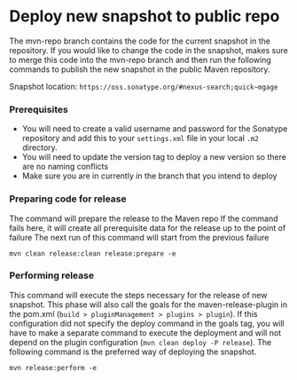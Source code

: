 # Deploy new snapshot to public repo

The mvn-repo branch contains the code for the current snapshot in the repository. If you would like to change the code in the snapshot,
makes sure to merge this code into the mvn-repo branch and then run the following commands to publish the new snapshot in the public Maven repository.

Snapshot location: `https://oss.sonatype.org/#nexus-search;quick~mgage`

### Prerequisites

* You will need to create a valid username and password for the Sonatype repository and add this to your `settings.xml` file in your local `.m2` directory.
* You will need to update the version tag to deploy a new version so there are no naming conflicts
* Make sure you are in currently in the branch that you intend to deploy

### Preparing code for release
The command will prepare the release to the Maven repo
If the command fails here, it will create all prerequisite data for the release up to the point of failure
The next run of this command will start from the previous failure

`mvn clean release:clean release:prepare -e`


### Performing release
This command will execute the steps necessary for the release of new snapshot. This phase will also call the 
goals for the maven-release-plugin in the pom.xml (`build > pluginManagement > plugins > plugin`). If this 
configuration did not specify the deploy command in the goals tag, you will have to make a separate command 
to execute the deployment and will not depend on the plugin configuration (`mvn clean deploy -P release`).
The following command is the preferred way of deploying the snapshot.

`mvn release:perform -e`

